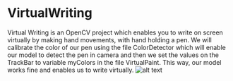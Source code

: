 # VirtualWriting
Virtual Writing is an OpenCV project which enables you to write on screen virtually by making hand movements, with hand holding a pen.
We will calibrate the color of our pen using the file ColorDetector which will enable our model to detect the pen in camera and then we set the values on the TrackBar to variable myColors in the file VirtualPaint.
This way, our model works fine and enables us to write virtually.
![alt text](https://github.com/mdtaha11/VirtualWriting/blob/zz/image.jpeg?raw=true)
